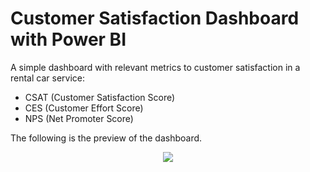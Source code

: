 # Customer Satisfaction Dashboard with Power BI

A simple dashboard with relevant metrics to customer satisfaction in a rental car service:

- CSAT (Customer Satisfaction Score)
- CES (Customer Effort Score)
- NPS (Net Promoter Score)

The following is the preview of the dashboard.

<p align="center">
<img src="demo.gif">
</p>
